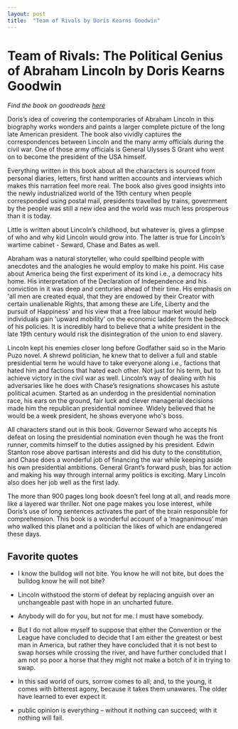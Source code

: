 ```yaml
---
layout: post
title:  "Team of Rivals by Doris Kearns Goodwin"
---
```


# Team of Rivals: The Political Genius of Abraham Lincoln by Doris Kearns Goodwin

*Find the book on goodreads [here](https://www.goodreads.com/book/show/11205329-team-of-rivals)*

<p>
Doris’s idea of covering the contemporaries of Abraham Lincoln in this biography works wonders and paints a larger complete picture of the long late American president. The book also vividly captures the correspondences between Lincoln and the many army officials during the civil war. One of those army officials is General Ulysses S Grant who went on to become the president of the USA himself. 
</p>

<p>
Everything written in this book about all the characters is sourced from personal diaries, letters, first hand written accounts and interviews which makes this narration feel more real. The book also gives good insights into the newly industrialized world of the 19th century when people corresponded using postal mail, presidents travelled by trains, government by the people was still a new idea and the world was much less prosperous than it is today.
</p>

<p>
Little is written about Lincoln’s childhood, but whatever is, gives a glimpse of who and why kid Lincoln would grow into. The latter is true for Lincoln’s wartime cabinet - Seward, Chase and Bates as well.
</p>

<p>
Abraham was a natural storyteller, who could spellbind people with anecdotes and the analogies he would employ to make his point. His case about America being the first experiment of its kind i.e., a democracy hits home. His interpretation of the Declaration of Independence and his conviction in it was deep and centuries ahead of their time. His emphasis on 'all men are created equal, that they are endowed by their Creator with certain unalienable Rights, that among these are Life, Liberty and the pursuit of Happiness' and his view that a free labour market would help individuals gain 'upward mobility' on the economic ladder form the bedrock of his policies. It is incredibly hard to believe that a white president in the late 19th century would risk the disintegration of the union to end slavery.
</p>

<p>
Lincoln kept his enemies closer long before Godfather said so in the Mario Puzo novel. A shrewd politician, he knew that to deliver a full and stable presidential term he would have to take everyone along i.e., factions that hated him and factions that hated each other. Not just for his term, but to achieve victory in the civil war as well. Lincoln’s way of dealing with his adversaries like he does with Chase’s resignations showcases his astute political acumen. Started as an underdog in the presidential nomination race, his ears on the ground, fair luck and clever managerial decisions made him the republican presidential nominee. Widely believed that he would be a week president, he shows everyone who's boss.
</p>

<p>
All characters stand out in this book. Governor Seward who accepts his defeat on losing the presidential nomination even though he was the front runner, commits himself to the duties assigned by his president. Edwin Stanton rose above partisan interests and did his duty to the constitution, and Chase does a wonderful job of financing the war while keeping aside his own presidential ambitions. General Grant’s forward push, bias for action   and making his way through internal army politics is exciting. Mary Lincoln also does her job well as the first lady.
</p>

<p>
The more than 900 pages long book doesn’t feel long at all, and reads more like a layered war thriller. Not one page makes you lose interest, while Doris’s use of long sentences activates the part of the brain responsible for comprehension. This book is a wonderful account of a ‘magnanimous’ man who walked this planet and a politician the likes of which are endangered these days.
</p>

## Favorite quotes

- I know the bulldog will not bite. You know he will not bite, but does the bulldog know he will not bite?

- Lincoln withstood the storm of defeat by replacing anguish over an unchangeable past with hope in an uncharted future.

- Anybody will do for you, but not for me. I must have somebody.

- But I do not allow myself to suppose that either the Convention or the League have concluded to decide that I am either the greatest or best man in America, but rather they have concluded that it is not best to swap horses while crossing the river, and have further concluded that I am not so poor a horse that they might not make a botch of it in trying to swap.

- In this sad world of ours, sorrow comes to all; and, to the young, it comes with bitterest agony, because it takes them unawares. The older have learned to ever expect it.

- public opinion is everything – without it nothing can succeed; with it nothing will fail.